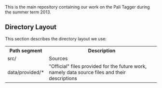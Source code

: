 This is the main repository containing our work on the Pali Tagger during the summer term 2013.

Directory Layout
----------------

This section describes the directory layout we use:

<table>
  <tr>
    <th>Path segment</th><th>Description</th>
  </tr>
  <tr>
    <td>src/</td><td>Sources</td>
  </tr>
  <tr>
    <td>data/provided/*</td><td>"Official" files provided for the future work, namely data source files and their descriptions</td>
  </tr>
</table>

